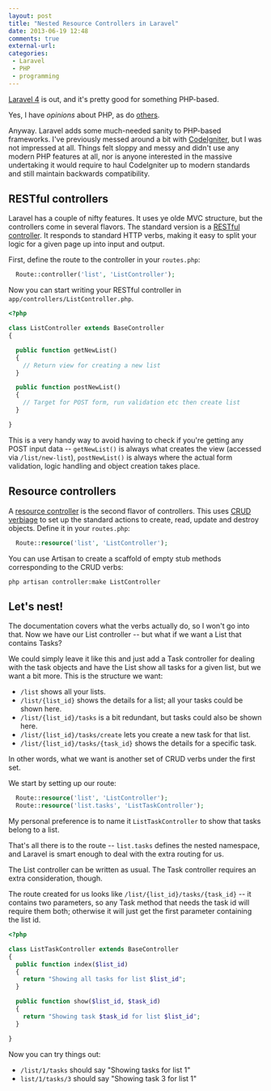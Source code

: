 ```yaml
---
layout: post
title: "Nested Resource Controllers in Laravel"
date: 2013-06-19 12:48
comments: true
external-url:
categories:
 - Laravel
 - PHP
 - programming
---
```


[Laravel 4][laravel] is out, and it's pretty good for something PHP-based.

Yes, I have _opinions_ about PHP, as do [others][fractal].

<!-- more -->

Anyway. Laravel adds some much-needed sanity to PHP-based frameworks. I've previously messed around a bit with [CodeIgniter][codeigniter], but I was not impressed at all. Things felt sloppy and messy and didn't use any modern PHP features at all, nor is anyone interested in the massive undertaking it would require to haul CodeIgniter up to modern standards and still maintain backwards compatibility.


## RESTful controllers

Laravel has a couple of nifty features. It uses ye olde MVC structure, but the controllers come in several flavors. The standard version is a [RESTful controller][restful-controller]. It responds to standard HTTP verbs, making it easy to split your logic for a given page up into input and output.

First, define the route to the controller in your `routes.php`:

``` php routes.php
  Route::controller('list', 'ListController');
```

Now you can start writing your RESTful controller in `app/controllers/ListController.php`.

``` php ListController.php
<?php

class ListController extends BaseController
{

  public function getNewList()
  {
    // Return view for creating a new list
  }

  public function postNewList()
  {
    // Target for POST form, run validation etc then create list
  }

}
```

This is a very handy way to avoid having to check if you're getting any POST input data -- `getNewList()` is always what creates the view (accessed via `/list/new-list`), `postNewList()` is always where the actual form validation, logic handling and object creation takes place.


## Resource controllers

A [resource controller][resource-controller] is the second flavor of controllers. This uses [CRUD verbiage][crud] to set up the standard actions to create, read, update and destroy objects. Define it in your `routes.php`:

``` php routes.php
  Route::resource('list', 'ListController');
```

You can use Artisan to create a scaffold of empty stub methods corresponding to the CRUD verbs:

    php artisan controller:make ListController


## Let's nest!

The documentation covers what the verbs actually do, so I won't go into that. Now we have our List controller -- but what if we want a List that contains Tasks?

We could simply leave it like this and just add a Task controller for dealing with the task objects and have the List show all tasks for a given list, but we want a bit more. This is the structure we want:

 * `/list` shows all your lists.
 * `/list/{list_id}` shows the details for a list; all your tasks could be shown here.
 * `/list/{list_id}/tasks` is a bit redundant, but tasks could also be shown here.
 * `/list/{list_id}/tasks/create` lets you create a new task for that list.
 * `/list/{list_id}/tasks/{task_id}` shows the details for a specific task.

In other words, what we want is another set of CRUD verbs under the first set.

We start by setting up our route:

``` php routes.php
  Route::resource('list', 'ListController');
  Route::resource('list.tasks', 'ListTaskController');
```

My personal preference is to name it `ListTaskController` to show that tasks belong to a list.

That's all there is to the route -- `list.tasks` defines the nested namespace, and Laravel is smart enough to deal with the extra routing for us.

The List controller can be written as usual. The Task controller requires an extra consideration, though.

The route created for us looks like `/list/{list_id}/tasks/{task_id}` -- it contains two parameters, so any Task method that needs the task id will require them both; otherwise it will just get the first parameter containing the list id.

``` php ListTaskController.php
<?php

class ListTaskController extends BaseController
{
  public function index($list_id)
  {
    return "Showing all tasks for list $list_id";
  }

  public function show($list_id, $task_id)
  {
    return "Showing task $task_id for list $list_id";
  }

}
```

Now you can try things out:

 * `/list/1/tasks` should say "Showing tasks for list 1"
 * `list/1/tasks/3` should say "Showing task 3 for list 1"


[restful-controller]: http://laravel.com/docs/controllers#restful-controllers
[resource-controller]: http://laravel.com/docs/controllers#resource-controllers
[crud]: http://en.wikipedia.org/wiki/Create,_read,_update_and_delete

[laravel]: http://laravel.com/
[codeigniter]: http://codeigniter.com/
[fractal]: http://me.veekun.com/blog/2012/04/09/php-a-fractal-of-bad-design/
